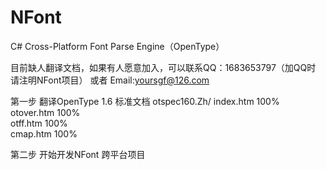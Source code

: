 NFont
=====

C# Cross-Platform Font Parse Engine（OpenType）


目前缺人翻译文档，如果有人愿意加入，可以联系QQ：1683653797（加QQ时 请注明NFont项目） 或者 Email:yoursgf@126.com

第一步 翻译OpenType 1.6 标准文档 
otspec160.Zh/
index.htm 100% <br/>
otover.htm 100% <br/>
otff.htm 100% <br/>
cmap.htm 100% <br/>


第二步 开始开发NFont 跨平台项目
